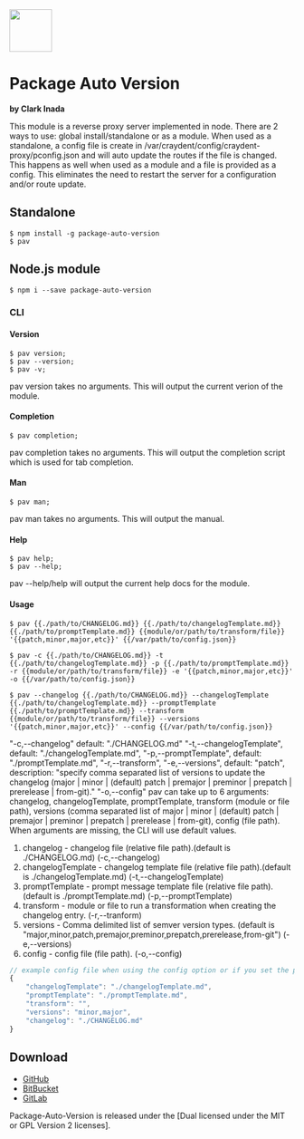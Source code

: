<img src="http://craydent.com/JsonObjectEditor/img/svgs/craydent-logo.svg" width=75 height=75/>

# Package Auto Version
**by Clark Inada**

This module is a reverse proxy server implemented in node.  There are 2 ways to use: global install/standalone or as a module.  When used as a standalone, a config file is create in /var/craydent/config/craydent-proxy/pconfig.json and will auto update the routes if the file is changed.  This happens as well when used as a module and a file is provided as a config.  This eliminates the need to restart the server for a configuration and/or route update.

## Standalone
```shell
$ npm install -g package-auto-version
$ pav
```

## Node.js module
```shell
$ npm i --save package-auto-version
```

### CLI

#### Version

```shell
$ pav version;
$ pav --version;
$ pav -v;
```

pav version takes no arguments.  This will output the current verion of the module.

#### Completion

```shell
$ pav completion;
```

pav completion takes no arguments.  This will output the completion script which is used for tab completion.

#### Man

```shell
$ pav man;
```

pav man takes no arguments.  This will output the manual.

#### Help

```shell
$ pav help;
$ pav --help;
```

pav --help/help will output the current help docs for the module.

#### Usage

```shell
$ pav {{./path/to/CHANGELOG.md}} {{./path/to/changelogTemplate.md}} {{./path/to/promptTemplate.md}} {{module/or/path/to/transform/file}} '{{patch,minor,major,etc}}' {{/var/path/to/config.json}}

$ pav -c {{./path/to/CHANGELOG.md}} -t {{./path/to/changelogTemplate.md}} -p {{./path/to/promptTemplate.md}} -r {{module/or/path/to/transform/file}} -e '{{patch,minor,major,etc}}' -o {{/var/path/to/config.json}}

$ pav --changelog {{./path/to/CHANGELOG.md}} --changelogTemplate {{./path/to/changelogTemplate.md}} --promptTemplate {{./path/to/promptTemplate.md}} --transform {{module/or/path/to/transform/file}} --versions '{{patch,minor,major,etc}}' --config {{/var/path/to/config.json}}
```

"-c,--changelog"
	default: "./CHANGELOG.md"
"-t,--changelogTemplate",
	default: "./changelogTemplate.md",
"-p,--promptTemplate",
	default: "./promptTemplate.md",
"-r,--transform",
"-e,--versions",
	default: "patch",
	description: "specify comma separated list of versions to update the changelog  (major | minor | (default) patch | premajor | preminor | prepatch | prerelease | from-git)."
"-o,--config"
pav can take up to 6 arguments: changelog, changelogTemplate, promptTemplate, transform (module or file path), versions (comma separated list of major | minor | (default) patch | premajor | preminor | prepatch | prerelease | from-git), config (file path).  When arguments are missing, the CLI will use default values.

1. changelog - changelog file (relative file path).(default is ./CHANGELOG.md) (-c,--changelog)
2. changelogTemplate - changelog template file (relative file path).(default is ./changelogTemplate.md) (-t,--changelogTemplate)
3. promptTemplate - prompt message template file (relative file path).(default is ./promptTemplate.md) (-p,--promptTemplate)
4. transform - module or file to run a transformation when creating the changelog entry. (-r,--tranform)
5. versions - Comma delimited list of semver version types. (default is "major,minor,patch,premajor,preminor,prepatch,prerelease,from-git") (-e,--versions)
6. config - config file (file path). (-o,--config)

```js
// example config file when using the config option or if you set the property pav in the package.json
{
    "changelogTemplate": "./changelogTemplate.md",
    "promptTemplate": "./promptTemplate.md",
    "transform": "",
    "versions": "minor,major",
    "changelog": "./CHANGELOG.md"
}
```

## Download

 * [GitHub](https://github.com/cinada/package-auto-version)
 * [BitBucket](https://bitbucket.org/cinada/package-auto-version)
 * [GitLab](https://gitlab.com/cinada/package-auto-version)

Package-Auto-Version is released under the [Dual licensed under the MIT or GPL Version 2 licenses].<br>